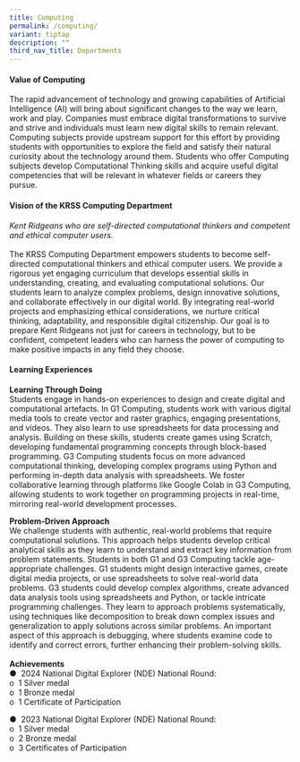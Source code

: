```yaml
---
title: Computing
permalink: /computing/
variant: tiptap
description: ""
third_nav_title: Departments
---
```

<h4><strong>Value of Computing</strong></h4>
<p>The rapid advancement of technology and growing capabilities of Artificial
Intelligence (AI) will bring about significant changes to the way we learn,
work and play. Companies must embrace digital transformations to survive
and strive and individuals must learn new digital skills to remain relevant.
Computing subjects provide upstream support for this effort by providing
students with opportunities to explore the field and satisfy their natural
curiosity about the technology around them. Students who offer Computing
subjects develop Computational Thinking skills and acquire useful digital
competencies that will be relevant in whatever fields or careers they pursue.</p>
<h4><strong>Vision of the KRSS Computing Department</strong><br></h4>
<p><em>Kent Ridgeans who are self-directed computational thinkers and competent and ethical computer users.</em>
<br>
<br>The KRSS Computing Department empowers students to become self-directed
computational thinkers and ethical computer users. We provide a rigorous
yet engaging curriculum that develops essential skills in understanding,
creating, and evaluating computational solutions. Our students learn to
analyze complex problems, design innovative solutions, and collaborate
effectively in our digital world. By integrating real-world projects and
emphasizing ethical considerations, we nurture critical thinking, adaptability,
and responsible digital citizenship. Our goal is to prepare Kent Ridgeans
not just for careers in technology, but to be confident, competent leaders
who can harness the power of computing to make positive impacts in any
field they choose.</p>
<p></p>
<h4><strong>Learning Experiences</strong></h4>
<p><strong>Learning Through Doing</strong>
<br>Students engage in hands-on experiences to design and create digital and
computational artefacts. In G1 Computing, students work with various digital
media tools to create vector and raster graphics, engaging presentations,
and videos. They also learn to use spreadsheets for data processing and
analysis. Building on these skills, students create games using Scratch,
developing fundamental programming concepts through block-based programming.
G3 Computing students focus on more advanced computational thinking, developing
complex programs using Python and performing in-depth data analysis with
spreadsheets. We foster collaborative learning through platforms like Google
Colab in G3 Computing, allowing students to work together on programming
projects in real-time, mirroring real-world development processes.</p>
<p><strong>Problem-Driven Approach</strong>
<br>We challenge students with authentic, real-world problems that require
computational solutions. This approach helps students develop critical
analytical skills as they learn to understand and extract key information
from problem statements. Students in both G1 and G3 Computing tackle age-appropriate
challenges. G1 students might design interactive games, create digital
media projects, or use spreadsheets to solve real-world data problems.
G3 students could develop complex algorithms, create advanced data analysis
tools using spreadsheets and Python, or tackle intricate programming challenges.
They learn to approach problems systematically, using techniques like decomposition
to break down complex issues and generalization to apply solutions across
similar problems. An important aspect of this approach is debugging, where
students examine code to identify and correct errors, further enhancing
their problem-solving skills.
<br>
<br><strong>Achievements</strong>
<br>●&nbsp;&nbsp;2024 National Digital Explorer (NDE) National Round:
<br>o&nbsp;&nbsp;1 Silver medal
<br>o&nbsp;&nbsp;1 Bronze medal
<br>o&nbsp;&nbsp;1 Certificate of Participation</p>
<p>●&nbsp;&nbsp;2023 National Digital Explorer (NDE) National Round:
<br>o&nbsp;&nbsp;1 Silver medal
<br>o&nbsp;&nbsp;2 Bronze medal
<br>o&nbsp;&nbsp;3 Certificates of Participation</p>